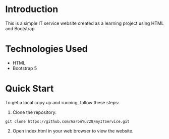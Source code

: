 # Introduction

This is a simple IT service website created as a learning project using HTML and Bootstrap.

# Technologies Used

- HTML
- Bootstrap 5

# Quick Start

To get a local copy up and running, follow these steps:

1. Clone the repository:
```
git clone https://github.com/AaronYu728/myITService.git

```
  
2. Open index.html in your web browser to view the website.
